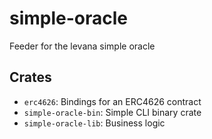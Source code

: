 # simple-oracle

Feeder for the levana simple oracle

## Crates

- `erc4626`: Bindings for an ERC4626 contract
- `simple-oracle-bin`: Simple CLI binary crate
- `simple-oracle-lib`: Business logic
